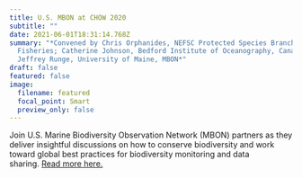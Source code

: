 ```yaml
---
title: U.S. MBON at CHOW 2020
subtitle: ""
date: 2021-06-01T18:31:14.768Z
summary: "*Convened by Chris Orphanides, NEFSC Protected Species Branch, NOAA
  Fisheries; Catherine Johnson, Bedford Institute of Oceanography, Canada DFO;
  Jeffrey Runge, University of Maine, MBON*"
draft: false
featured: false
image:
  filename: featured
  focal_point: Smart
  preview_only: false
---
```

Join U.S. Marine Biodiversity Observation Network (MBON) partners as they deliver insightful discussions on how to conserve biodiversity and work toward global best practices for biodiversity monitoring and data sharing. [Read more here.](https://marinesanctuary.org/capitol-hill-ocean-week/)